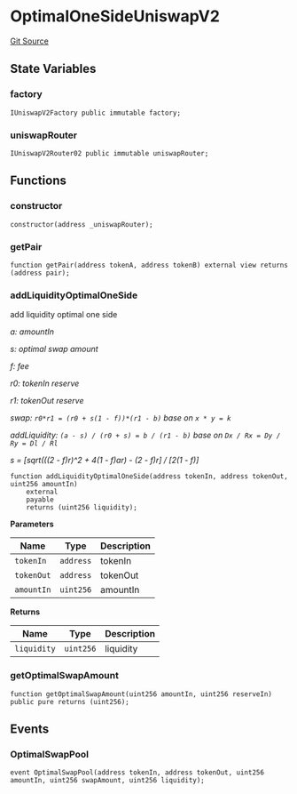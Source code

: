 # OptimalOneSideUniswapV2
[Git Source](https://github.com/EthanOK/swap-token/blob/a325d2d1a567d66af0e4cebf776dc8dd9b1a5d51/src/OptimalOneSideUniswapV2.sol)


## State Variables
### factory

```solidity
IUniswapV2Factory public immutable factory;
```


### uniswapRouter

```solidity
IUniswapV2Router02 public immutable uniswapRouter;
```


## Functions
### constructor


```solidity
constructor(address _uniswapRouter);
```

### getPair


```solidity
function getPair(address tokenA, address tokenB) external view returns (address pair);
```

### addLiquidityOptimalOneSide

add liquidity optimal one side

*a: amountIn*

*s: optimal swap amount*

*f: fee*

*r0: tokenIn reserve*

*r1: tokenOut reserve*

*swap: `r0*r1 = (r0 + s(1 - f))*(r1 - b)` base on `x * y = k`*

*addLiquidity: `(a - s) / (r0 + s) = b / (r1 - b)` base on `Dx / Rx = Dy / Ry = Dl / Rl`*

*s = [sqrt(((2 - f)r)^2 + 4(1 - f)ar) - (2 - f)r] / [2(1 - f)]*


```solidity
function addLiquidityOptimalOneSide(address tokenIn, address tokenOut, uint256 amountIn)
    external
    payable
    returns (uint256 liquidity);
```
**Parameters**

|Name|Type|Description|
|----|----|-----------|
|`tokenIn`|`address`|tokenIn|
|`tokenOut`|`address`|tokenOut|
|`amountIn`|`uint256`|amountIn|

**Returns**

|Name|Type|Description|
|----|----|-----------|
|`liquidity`|`uint256`|liquidity|


### getOptimalSwapAmount


```solidity
function getOptimalSwapAmount(uint256 amountIn, uint256 reserveIn) public pure returns (uint256);
```

## Events
### OptimalSwapPool

```solidity
event OptimalSwapPool(address tokenIn, address tokenOut, uint256 amountIn, uint256 swapAmount, uint256 liquidity);
```

